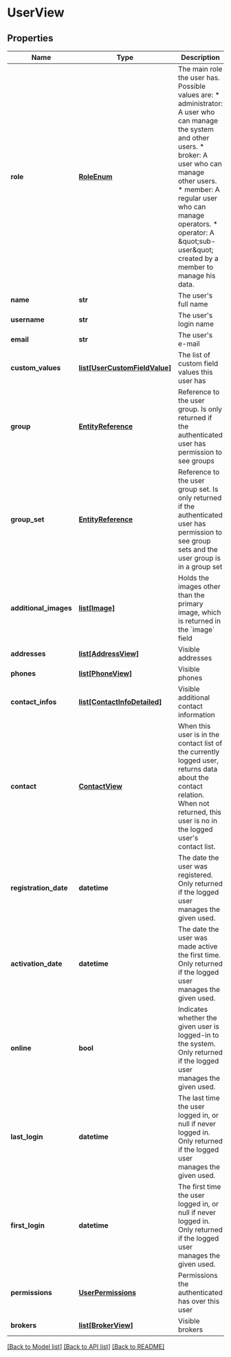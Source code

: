 # UserView

## Properties
Name | Type | Description | Notes
------------ | ------------- | ------------- | -------------
**role** | [**RoleEnum**](RoleEnum.md) | The main role the user has. Possible values are: * administrator: A user who can manage the system and other users. * broker: A user who can manage other users. * member: A regular user who can manage operators.  * operator: A \&quot;sub-user\&quot; created by a member to manage his data.  | [optional] 
**name** | **str** | The user&#39;s full name | [optional] 
**username** | **str** | The user&#39;s login name | [optional] 
**email** | **str** | The user&#39;s e-mail | [optional] 
**custom_values** | [**list[UserCustomFieldValue]**](UserCustomFieldValue.md) | The list of custom field values this user has | [optional] 
**group** | [**EntityReference**](EntityReference.md) | Reference to the user group. Is only returned if the authenticated user has permission to see groups   | [optional] 
**group_set** | [**EntityReference**](EntityReference.md) | Reference to the user group set. Is only returned if the authenticated user has permission to see group sets and the user group is in a group set   | [optional] 
**additional_images** | [**list[Image]**](Image.md) | Holds the images other than the primary image, which is returned in the &#x60;image&#x60; field  | [optional] 
**addresses** | [**list[AddressView]**](AddressView.md) | Visible addresses | [optional] 
**phones** | [**list[PhoneView]**](PhoneView.md) | Visible phones | [optional] 
**contact_infos** | [**list[ContactInfoDetailed]**](ContactInfoDetailed.md) | Visible additional contact information | [optional] 
**contact** | [**ContactView**](ContactView.md) | When this user is in the contact list of the currently logged user, returns data about the contact relation. When not returned, this user is no in the logged user&#39;s contact list.  | [optional] 
**registration_date** | **datetime** | The date the user was registered. Only returned if the logged user manages the given used.  | [optional] 
**activation_date** | **datetime** | The date the user was made active the first time. Only returned if the logged user manages the given used.  | [optional] 
**online** | **bool** | Indicates whether the given user is logged-in to the system. Only returned if the logged user manages the given used.  | [optional] 
**last_login** | **datetime** | The last time the user logged in, or null if never logged in. Only returned if the logged user manages the given used.  | [optional] 
**first_login** | **datetime** | The first time the user logged in, or null if never logged in. Only returned if the logged user manages the given used.  | [optional] 
**permissions** | [**UserPermissions**](UserPermissions.md) | Permissions the authenticated has over this user | [optional] 
**brokers** | [**list[BrokerView]**](BrokerView.md) | Visible brokers | [optional] 

[[Back to Model list]](../README.md#documentation-for-models) [[Back to API list]](../README.md#documentation-for-api-endpoints) [[Back to README]](../README.md)


